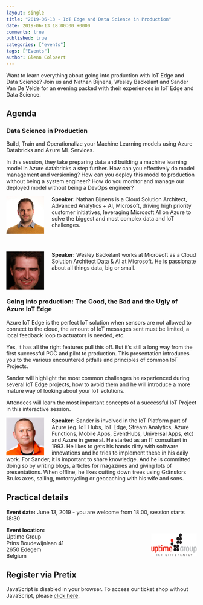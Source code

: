 ```yaml
---
layout: single
title: "2019-06-13 - IoT Edge and Data Science in Production"
date: 2019-06-13 18:00:00 +0000
comments: true
published: true
categories: ["events"]
tags: ["Events"]
author: Glenn Colpaert
---
```


Want to learn everything about going into production with IoT Edge and Data Science? Join us and Nathan Bijnens, Wesley Backelant and Sander Van De Velde for an evening packed with their experiences in IoT Edge and Data Science.

## Agenda

### Data Science in Production

Build, Train and Operationalize your Machine Learning models using Azure Databricks and Azure ML Services. 

In this session, they take preparing data and building a machine learning model in Azure databricks a step further. 
How can you effectively do model management and versioning? How can you deploy this model to production without being a system engineer? 
How do you monitor and manage our deployed model without being a DevOps engineer?

<img src="/assets/media/speakers/nathan-bijnens.jpg" alt="Nathan Bijnens" align="left" height="100" width="100" style="margin-right: 20px;">**Speaker:** Nathan Bijnens is a Cloud Solution Architect, Advanced Analytics + AI, Microsoft, driving high priority customer initiatives, leveraging Microsoft AI on Azure to solve the biggest and most complex data and IoT challenges.

<br /><br />

<img src="/assets/media/speakers/wesley-backelant.jpg" alt="Wesley Backelant" align="left" height="100" width="100" style="margin-right: 20px;">**Speaker:** Wesley Backelant works at Microsoft as a Cloud Solution Architect Data & AI at Microsoft. He is passionate about all things data, big or small.

<br /><br />


### Going into production: The Good, the Bad and the Ugly of Azure IoT Edge

Azure IoT Edge is the perfect IoT solution when sensors are not allowed to connect to the cloud, the amount of IoT messages sent must be limited, a local feedback loop to actuators is needed, etc.

Yes, it has all the right features pull this off. But it’s still a long way from the first successful POC and pilot to production.
This presentation introduces you to the various encountered pitfalls and principles of common IoT Projects.

Sander will highlight the most common challenges he experienced during several IoT Edge projects, how to avoid them and he will introduce a more mature way of looking about your IoT solutions.

Attendees will learn the most important concepts of a successful IoT Project in this interactive session.

<img src="/assets/media/speakers/sander-vandevelde.jpg" alt="Sander Van De Velde" align="left" height="100" width="100" style="margin-right: 20px;">**Speaker:** Sander is involved in the IoT Platform part of Azure (eg. IoT Hubs, IoT Edge, Stream Analytics, Azure Functions, Mobile Apps, EventHubs, Universal Apps, etc) and Azure in general. He started as an IT consultant in 1993. He likes to gets his hands dirty with software innovations and he tries to implement these in his daily work. For Sander, it is important to share knowledge. And he is committed doing so by writing blogs, articles for magazines and giving lots of presentations. When offline, he likes cutting down trees using Gränsfors Bruks axes, sailing, motorcycling or geocaching with his wife and sons.

## Practical details

**Event date:** June 13, 2019 - you are welcome from 18:00, session starts 18:30

**Event location:**<br />
<img width="120" height="60" align="right" alt="" src="/assets/media/sponsors/logo-uptime.png">Uptime Group<br />
Prins Boudewijnlaan 41<br />
2650 Edegem<br />
Belgium

## Register via Pretix

<link rel="stylesheet" type="text/css" href="https://pretix.eu/azug/20190613/widget/v1.css">
<script type="text/javascript" src="https://pretix.eu/widget/v1.en.js" async></script>
<pretix-widget event="https://pretix.eu/azug/20190613/"></pretix-widget>
<noscript>
   <div class="pretix-widget">
        <div class="pretix-widget-info-message">
            JavaScript is disabled in your browser. To access our ticket shop without JavaScript, please <a target="_blank" rel="noopener" href="https://pretix.eu/azug/20190613/">click here</a>.
        </div>
    </div>
</noscript>
